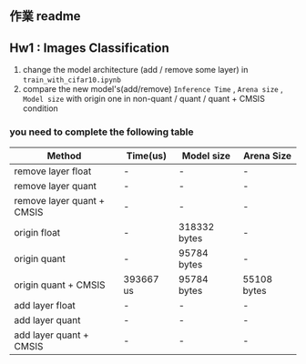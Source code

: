 ## 作業 readme

## Hw1 : Images Classification 
1. change the model architecture (add / remove some layer) in `train_with_cifar10.ipynb`
2. compare the new model's(add/remove) `Inference Time` , `Arena size` , `Model size` with origin one in non-quant / quant / quant + CMSIS condition

### you need to complete the following table
| Method | Time(us) | Model size | Arena Size |
|--------------------|----------|------------|------------|
| remove layer float | - | - | - |
| remove layer quant | - | - | - |
| remove layer quant + CMSIS | - | - | - |
| origin float | - | 318332 bytes | - |
| origin quant | - | 95784 bytes | - |
| origin quant + CMSIS | 393667 us | 95784 bytes | 55108 bytes |
| add layer float | - | - | - |
| add layer quant | - | - | - |
| add layer quant + CMSIS | - | - | - |



